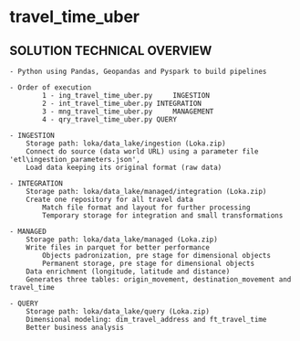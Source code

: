 # travel_time_uber
SOLUTION TECHNICAL OVERVIEW
---------------------------
	- Python using Pandas, Geopandas and Pyspark to build pipelines
		
	- Order of execution 
			1 - ing_travel_time_uber.py 	INGESTION
			2 - int_travel_time_uber.py	INTEGRATION
			3 - mng_travel_time_uber.py 	MANAGEMENT
			4 - qry_travel_time_uber.py	QUERY
		
	- INGESTION 
		Storage path: loka/data_lake/ingestion (Loka.zip)
		Connect do source (data world URL) using a parameter file 'etl\ingestion_parameters.json', 
		Load data keeping its original format (raw data)
		
	- INTEGRATION
		Storage path: loka/data_lake/managed/integration (Loka.zip)
		Create one repository for all travel data 
        	Match file format and layout for further processing
        	Temporary storage for integration and small transformations

	- MANAGED 
		Storage path: loka/data_lake/managed (Loka.zip)
		Write files in parquet for better performance
        	Objects padronization, pre stage for dimensional objects
        	Permanent storage, pre stage for dimensional objects
		Data enrichment (longitude, latitude and distance)
		Generates three tables:	origin_movement, destination_movement and travel_time
				
	- QUERY 
		Storage path: loka/data_lake/query (Loka.zip)
		Dimensional modeling: dim_travel_address and ft_travel_time
		Better business analysis


